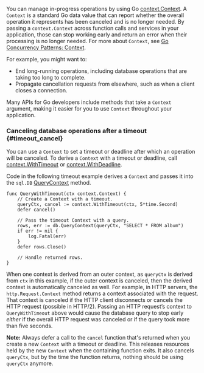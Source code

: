 <!--{
  "Title": "Canceling in-progress operations"
}-->

You can manage in-progress operations by using Go
[context.Context](https://pkg.go.dev/context#Context). A `Context` is a
standard Go data value that can report whether the overall operation it
represents has been canceled and is no longer needed. By passing a
`context.Context` across function calls and services in your application, those
can stop working early and return an error when their processing is no longer
needed. For more about `Context`, see
[Go Concurrency Patterns: Context](https://blog.golang.org/context).

For example, you might want to:

*   End long-running operations, including database operations that are
    taking too long to complete.
*   Propagate cancellation requests from elsewhere, such as when a client
    closes a connection.

Many APIs for Go developers include methods that take a `Context` argument,
making it easier for you to use `Context` throughout your application.

### Canceling database operations after a timeout {#timeout_cancel}

You can use a `Context` to set a timeout or deadline after which an operation
will be canceled. To derive a `Context` with a timeout or deadline, call
[context.WithTimeout](https://pkg.go.dev/context#WithTimeout) or
[context.WithDeadline](https://pkg.go.dev/context#WithDeadline).

Code in the following timeout example derives a `Context` and passes it into
the `sql.DB` [QueryContext](https://pkg.go.dev/database/sql#DB.QueryContext)
method.

```
func QueryWithTimeout(ctx context.Context) {
	// Create a Context with a timeout.
	queryCtx, cancel := context.WithTimeout(ctx, 5*time.Second)
	defer cancel()

	// Pass the timeout Context with a query.
	rows, err := db.QueryContext(queryCtx, "SELECT * FROM album")
	if err != nil {
		log.Fatal(err)
	}
	defer rows.Close()

	// Handle returned rows.
}
```

When one context is derived from an outer context, as `queryCtx` is derived
from `ctx` in this example, if the outer context is canceled, then the derived
context is automatically canceled as well. For example, in HTTP servers, the
`http.Request.Context` method returns a context associated with the request.
That context is canceled if the HTTP client disconnects or cancels the HTTP
request (possible in HTTP/2). Passing an HTTP request’s context to
`QueryWithTimeout` above would cause the database query to stop early _either_
if the overall HTTP request was canceled or if the query took more than five
seconds.

**Note:** Always defer a call to the `cancel` function that's returned when you
create a new `Context` with a timeout or deadline. This releases resources held
by the new `Context` when the containing function exits. It also cancels
`queryCtx`, but by the time the function returns, nothing should be using
`queryCtx` anymore.


